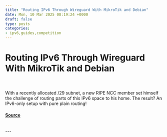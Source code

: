 ```yaml
---
title: "Routing IPv6 Through Wireguard With MikroTik and Debian"
date: Mon, 10 Mar 2025 08:19:24 +0000
draft: false
type: posts
categories: 
- ipv6,guides,competition
---
```

# Routing IPv6 Through Wireguard With MikroTik and Debian

<br/>

<br/>
With a recently allocated /29 subnet, a new RIPE NCC member set himself the challenge of routing parts of this IPv6 space to his home. The result? An IPv6-only setup with pure plain routing!

#### [Source](https://labs.ripe.net/author/wido-den-hollander/routing-ipv6-through-wireguard-with-mikrotik-and-debian/)

<br/>
---
